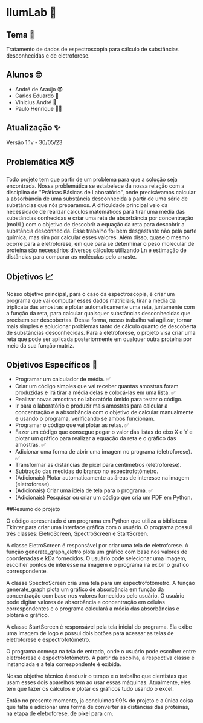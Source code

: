 # IlumLab 🌈

## Tema 👋

Tratamento de dados de espectroscopia para cálculo de substâncias desconhecidas e de eletroforese.

## Alunos 🤓

- André de Araújo 😈
- Carlos Eduardo 🤠
- Vinicius André 🥶
- Paulo Henrique 👨‍🦳

## Atualização ✨

Versão 1.1v - 30/05/23

## Problemática ❌🚭

Todo projeto tem que partir de um problema para que a solução seja encontrada. Nossa problemática se estabelece da nossa relação com a disciplina de "Práticas Básicas de Laboratório", onde precisávamos calcular a absorbância de uma substância desconhecida a partir de uma série de substâncias que nós preparamos. A dificuldade principal veio da necessidade de realizar cálculos matemáticos para tirar uma média das substâncias conhecidas e criar uma reta de absorbância por concentração (mol/L) com o objetivo de descobrir a equação da reta para descobrir a substância desconhecida. Esse trabalho foi bem desgastante não pela parte química, mas sim por calcular esses valores. Além disso, quase o mesmo ocorre para a eletroforese, em que para se determinar o peso molecular de proteína são necessários diversos cálculos utilizando Ln e estimação de distâncias para comparar as moléculas pelo arraste.

## Objetivos 📈

Nosso objetivo principal, para o caso da espectroscopia, é criar um programa que vai computar esses dados matriciais, tirar a média da triplicata das amostras e plotar automaticamente uma reta, juntamente com a função da reta, para calcular quaisquer substâncias desconhecidas que precisem ser descobertas. Dessa forma, nosso trabalho vai agilizar, tornar mais simples e solucionar problemas tanto de cálculo quanto de descoberta de substâncias desconhecidas. Para a eletroforese, o projeto visa criar uma reta que pode ser aplicada posteriormente em qualquer outra proteína por meio da sua função matriz.

## Objetivos Específicos 🔱

- Programar um calculador de média. ✅
- Criar um código simples que vai receber quantas amostras foram produzidas e irá tirar a média delas e colocá-las em uma lista. ✅
- Realizar novas amostras no laboratório úmido para testar o código. 
- Ir para o laboratório e produzir mais amostras para calcular a concentração e a absorbância com o objetivo de calcular manualmente e usando o programa, verificando se ambos funcionam. 
- Programar o código que vai plotar as retas. ✅
- Fazer um código que consegue pegar o valor das listas do eixo X e Y e plotar um gráfico para realizar a equação da reta e o gráfico das amostras. ✅
- Adicionar uma forma de abrir uma imagem no programa (eletroforese). ✅
- Transformar as distâncias de pixel para centímetros (eletroforese).
- Subtração das medidas do branco no espectrofotômetro. 
- (Adicionais) Plotar automaticamente as áreas de interesse na imagem (eletroforese).
- (Adicionais) Criar uma ideia de tela para o programa. ✅
- (Adicionais) Pesquisar ou criar um código que cria um PDF em Python.


##Resumo do projeto 

O código apresentado é um programa em Python que utiliza a biblioteca Tkinter para criar uma interface gráfica com o usuário. O programa possui três classes: EletroScreen, SpectroScreen e StartScreen.

A classe EletroScreen é responsável por criar uma tela de eletroforese. A função generate_graph_eletro plota um gráfico com base nos valores de coordenadas e kDa fornecidos. O usuário pode selecionar uma imagem, escolher pontos de interesse na imagem e o programa irá exibir o gráfico correspondente.

A classe SpectroScreen cria uma tela para um espectrofotômetro. A função generate_graph plota um gráfico de absorbância em função da concentração com base nos valores fornecidos pelo usuário. O usuário pode digitar valores de absorbância e concentração em células correspondentes e o programa calculará a média das absorbâncias e plotará o gráfico.

A classe StartScreen é responsável pela tela inicial do programa. Ela exibe uma imagem de logo e possui dois botões para acessar as telas de eletroforese e espectrofotômetro.

O programa começa na tela de entrada, onde o usuário pode escolher entre eletroforese e espectrofotômetro. A partir da escolha, a respectiva classe é instanciada e a tela correspondente é exibida.

Nosso objetivo técnico é reduzir o tempo e o trabalho que cientistas que usam esses dois aparelhos tem ao usar essas máquinas. Atualmente, eles tem que fazer os cálculos e plotar os gráficos tudo usando o excel.

Então no presente momento, ja concluimos 99% do projeto e a única coisa que falta é adicionar uma forma de converter as distâncias das proteínas, na etapa de eletroforese, de pixel para cm.
